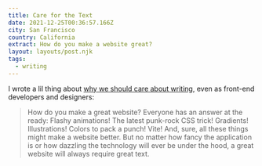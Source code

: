 ```yaml
---
title: Care for the Text
date: 2021-12-25T00:36:57.166Z
city: San Francisco
country: California
extract: How do you make a website great?
layout: layouts/post.njk
tags:
  - writing
---
```


I wrote a lil thing about [why we should care about writing](https://css-tricks.com/care-for-the-text/), even as front-end developers and designers:

> How do you make a great website? Everyone has an answer at the ready: Flashy animations! The latest punk-rock CSS trick! Gradients! Illustrations! Colors to pack a punch! Vite! And, sure, all these things might make a website better. But no matter how fancy the application is or how dazzling the technology will ever be under the hood, a great website will always require great text.
